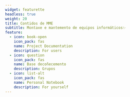 ```yaml
---
widget: featurette
headless: true
weight: 20
title: Contidos de MME
subtitle: Montaxe e mantemento de equipos informáticos✨
feature:
  - icon: book-open
    icon_pack: fas
    name: Project Documentation
    description: For users
  - icon: question
    icon_pack: fas
    name: Base decoñecemento
    description: Grupos
  - icon: list-alt
    icon_pack: fas
    name: Personal Notebook
    description: For yourself
---
```

